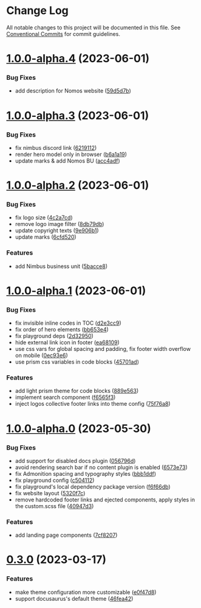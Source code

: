# Change Log

All notable changes to this project will be documented in this file.
See [Conventional Commits](https://conventionalcommits.org) for commit guidelines.

# [1.0.0-alpha.4](https://github.com/acid-info/logos-docusaurus-plugins/compare/v1.0.0-alpha.3...v1.0.0-alpha.4) (2023-06-01)

### Bug Fixes

- add description for Nomos website ([59d5d7b](https://github.com/acid-info/logos-docusaurus-plugins/commit/59d5d7b653fef51adfe090fe62bd1ccb29305d93))

# [1.0.0-alpha.3](https://github.com/acid-info/logos-docusaurus-plugins/compare/v1.0.0-alpha.2...v1.0.0-alpha.3) (2023-06-01)

### Bug Fixes

- fix nimbus discord link ([6219112](https://github.com/acid-info/logos-docusaurus-plugins/commit/62191127acb252428ce3b63142e334e7d5de767d))
- render hero model only in browser ([b6a1a19](https://github.com/acid-info/logos-docusaurus-plugins/commit/b6a1a19780b9a80ff3dc30dc442d36b76ac021a7))
- update marks & add Nomos BU ([acc4adf](https://github.com/acid-info/logos-docusaurus-plugins/commit/acc4adf8eb6adaa895ed973f2b410caa724518c2))

# [1.0.0-alpha.2](https://github.com/acid-info/logos-docusaurus-plugins/compare/v1.0.0-alpha.1...v1.0.0-alpha.2) (2023-06-01)

### Bug Fixes

- fix logo size ([4c2a7cd](https://github.com/acid-info/logos-docusaurus-plugins/commit/4c2a7cd565a16f96ba14f40ac817c8beec4c48e2))
- remove logo image filter ([8db79db](https://github.com/acid-info/logos-docusaurus-plugins/commit/8db79db9008910daebc4c577b4cd8db6385b0aa9))
- update copyright texts ([9e906b1](https://github.com/acid-info/logos-docusaurus-plugins/commit/9e906b19296fa35386066a9a44ca94cad248de7a))
- update marks ([6cfd520](https://github.com/acid-info/logos-docusaurus-plugins/commit/6cfd52053589abf7b5c1ea9726ff8e576d067818))

### Features

- add Nimbus business unit ([5bacce8](https://github.com/acid-info/logos-docusaurus-plugins/commit/5bacce86b5414c0c65e472f108ab15cfb3d3cb19))

# [1.0.0-alpha.1](https://github.com/acid-info/logos-docusaurus-plugins/compare/v1.0.0-alpha.0...v1.0.0-alpha.1) (2023-06-01)

### Bug Fixes

- fix invisible inline codes in TOC ([d2e3cc9](https://github.com/acid-info/logos-docusaurus-plugins/commit/d2e3cc91cba7cb1d19bab14f2373b5ed8e1e6a92))
- fix order of hero elements ([bb653e4](https://github.com/acid-info/logos-docusaurus-plugins/commit/bb653e447d9bd4f8865da4cb8d9ccd56b4bd755d))
- fix playground deps ([2d32950](https://github.com/acid-info/logos-docusaurus-plugins/commit/2d32950737e95b43c78e3b7a2a3177231614b6dc))
- hide external link icon in footer ([ea68109](https://github.com/acid-info/logos-docusaurus-plugins/commit/ea68109dd151185a6fd230389f4e988ce8635b10))
- use css vars for global spacing and padding, fix footer width overflow on mobile ([0ec93e6](https://github.com/acid-info/logos-docusaurus-plugins/commit/0ec93e6b8c5b45b7b10628e5ae899e5525b0a8ad))
- use prism css variables in code blocks ([45701ad](https://github.com/acid-info/logos-docusaurus-plugins/commit/45701adbf885ad8808d62f56a1a5601ec01ddcc8))

### Features

- add light prism theme for code blocks ([889e563](https://github.com/acid-info/logos-docusaurus-plugins/commit/889e5633f88bda80009d9e9a20d1b6fc3e64f50e))
- implement search component ([f6565f3](https://github.com/acid-info/logos-docusaurus-plugins/commit/f6565f321fdae20686043c2c5b9c6a2c16672b5f))
- inject logos collective footer links into theme config ([75f76a8](https://github.com/acid-info/logos-docusaurus-plugins/commit/75f76a830a4acd20ab4c613e8fe596698880ab7f))

# [1.0.0-alpha.0](https://github.com/acid-info/logos-docusaurus-plugins/compare/v0.3.0...v1.0.0-alpha.0) (2023-05-30)

### Bug Fixes

- add support for disabled docs plugin ([056796d](https://github.com/acid-info/logos-docusaurus-plugins/commit/056796d03f6ac8f6aba67c9c23c5b624237409e9))
- avoid rendering search bar if no content plugin is enabled ([6573e73](https://github.com/acid-info/logos-docusaurus-plugins/commit/6573e734ab9f58b266303676ed66aa35c9f1e475))
- fix Admonition spacing and typography styles ([bbb1ddf](https://github.com/acid-info/logos-docusaurus-plugins/commit/bbb1ddfaa33219f4f3c9bcb8dacf14e4994bc6c9))
- fix playground config ([c504112](https://github.com/acid-info/logos-docusaurus-plugins/commit/c50411258b693d30418443fe747590089512db96))
- fix playground's local dependency package version ([f6f66db](https://github.com/acid-info/logos-docusaurus-plugins/commit/f6f66dbc924af08bceb9c66a58f6cc797735b8ab))
- fix website layout ([5320f7c](https://github.com/acid-info/logos-docusaurus-plugins/commit/5320f7cb5c424c6d68ff94e3832edba2cbad770d))
- remove hardcoded footer links and ejected components, apply styles in the custom.scss file ([40947d3](https://github.com/acid-info/logos-docusaurus-plugins/commit/40947d3799ec9ee6c3a8c5e222935cb6907e9ec5))

### Features

- add landing page components ([7cf8207](https://github.com/acid-info/logos-docusaurus-plugins/commit/7cf82078c5422b95df64656c0b770edb95e9a6a2))

# [0.3.0](https://github.com/acid-info/logos-docusaurus-plugins/compare/v0.2.0...v0.3.0) (2023-03-17)

### Features

- make theme configuration more customizable ([e0f47d8](https://github.com/acid-info/logos-docusaurus-plugins/commit/e0f47d8ccd5938cb35ed28ae63603b770c867fc7))
- support docusaurus's default theme ([46fea42](https://github.com/acid-info/logos-docusaurus-plugins/commit/46fea42c0d40eeb6bbae4b685cf7f39a8b804501))
